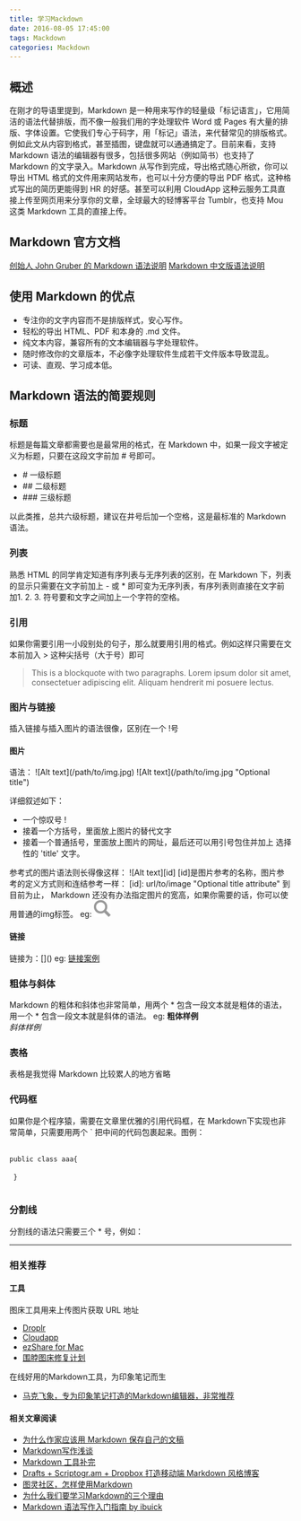```yaml
---
title: 学习Mackdown
date: 2016-08-05 17:45:00
tags: Mackdown
categories: Mackdown
---
```

## 概述
在刚才的导语里提到，Markdown 是一种用来写作的轻量级「标记语言」，它用简洁的语法代替排版，而不像一般我们用的字处理软件 Word 或 Pages 有大量的排版、字体设置。它使我们专心于码字，用「标记」语法，来代替常见的排版格式。例如此文从内容到格式，甚至插图，键盘就可以通通搞定了。目前来看，支持 Markdown 语法的编辑器有很多，包括很多网站（例如简书）也支持了 Markdown 的文字录入。Markdown 从写作到完成，导出格式随心所欲，你可以导出 HTML 格式的文件用来网站发布，也可以十分方便的导出 PDF 格式，这种格式写出的简历更能得到 HR 的好感。甚至可以利用 CloudApp 这种云服务工具直接上传至网页用来分享你的文章，全球最大的轻博客平台 Tumblr，也支持 Mou 这类 Markdown 工具的直接上传。

<!--more-->

## Markdown 官方文档
[创始人 John Gruber 的 Markdown 语法说明](http://daringfireball.net/projects/markdown/syntax)
[Markdown 中文版语法说明](http://www.appinn.com/markdown/#link)

## 使用 Markdown 的优点
- 专注你的文字内容而不是排版样式，安心写作。
- 轻松的导出 HTML、PDF 和本身的 .md 文件。
- 纯文本内容，兼容所有的文本编辑器与字处理软件。
- 随时修改你的文章版本，不必像字处理软件生成若干文件版本导致混乱。
- 可读、直观、学习成本低。

## Markdown 语法的简要规则

### 标题
标题是每篇文章都需要也是最常用的格式，在 Markdown 中，如果一段文字被定义为标题，只要在这段文字前加 # 号即可。

- \# 一级标题
- \## 二级标题
- \### 三级标题

以此类推，总共六级标题，建议在井号后加一个空格，这是最标准的 Markdown 语法。

### 列表
熟悉 HTML 的同学肯定知道有序列表与无序列表的区别，在 Markdown 下，列表的显示只需要在文字前加上 - 或 * 即可变为无序列表，有序列表则直接在文字前加1. 2. 3. 符号要和文字之间加上一个字符的空格。

### 引用
如果你需要引用一小段别处的句子，那么就要用引用的格式。例如这样只需要在文本前加入 > 这种尖括号（大于号）即可
> This is a blockquote with two paragraphs. Lorem ipsum dolor sit amet,
> consectetuer adipiscing elit. Aliquam hendrerit mi posuere lectus.

### 图片与链接
插入链接与插入图片的语法很像，区别在一个 !号

#### 图片

语法：
\![Alt text]\(/path/to/img.jpg)
\![Alt text]\(/path/to/img.jpg "Optional title")

详细叙述如下：
- 一个惊叹号 !
- 接着一个方括号，里面放上图片的替代文字
- 接着一个普通括号，里面放上图片的网址，最后还可以用引号包住并加上 选择性的 'title' 文字。

参考式的图片语法则长得像这样：
\![Alt text]\[id]
\[id]是图片参考的名称，图片参考的定义方式则和连结参考一样：
\[id]: url/to/image  "Optional title attribute"
到目前为止， Markdown 还没有办法指定图片的宽高，如果你需要的话，你可以使用普通的img标签。
eg: ![图片案例](\image\searchicon.png)

#### 链接
链接为：\[]()
eg: [链接案例](http://www.appinn.com/markdown/#link)

### 粗体与斜体
Markdown 的粗体和斜体也非常简单，用两个 \* 包含一段文本就是粗体的语法，用一个 \* 包含一段文本就是斜体的语法。
eg:  **粗体样例**    
       *斜体样例*	

### 表格
表格是我觉得 Markdown 比较累人的地方省略

### 代码框
如果你是个程序猿，需要在文章里优雅的引用代码框，在 Markdown下实现也非常简单，只需要用两个 ` 把中间的代码包裹起来。图例：
<pre><code> 
public class aaa{
	
 }
 </code></pre>

### 分割线
分割线的语法只需要三个 * 号，例如：
***

### 相关推荐
#### 工具
图床工具用来上传图片获取 URL 地址
- [Droplr](http://droplr.com/)
- [Cloudapp](http://www.getcloudapp.com/)
- [ezShare for Mac](https://itunes.apple.com/cn/app/yi-xiang/id672522335?mt=12&uo=4)
- [围脖图床修复计划](http://weibotuchuang.sinaapp.com/)

在线好用的Markdown工具，为印象笔记而生
- [马克飞象，专为印象笔记打造的Markdown编辑器，非常推荐](http://maxiang.info/)

#### 相关文章阅读
- [为什么作家应该用 Markdown 保存自己的文稿](http://jianshu.io/p/qqgjln)
- [Markdown写作浅谈](http://www.yangzhiping.com/tech/r-markdown-knitr.html)
- [Markdown 工具补完](http://www.appinn.com/markdown-tools/)
- [Drafts + Scriptogr.am + Dropbox 打造移动端 Markdown 风格博客](http://jianshu.io/p/63HYZ6)
- [图灵社区，怎样使用Markdown](http://www.ituring.com.cn/article/23)
- [为什么我们要学习Markdown的三个理由](http://news.cnblogs.com/n/139649/)
- [Markdown 语法写作入门指南 by ibuick](http://ibuick.me/?p=4093)


